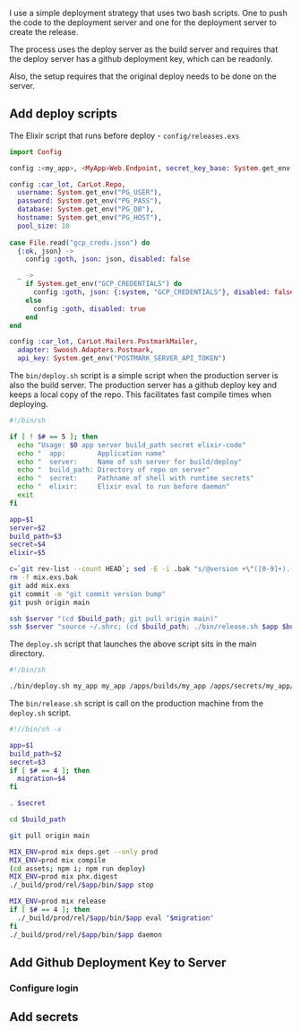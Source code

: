 I use a simple deployment strategy that uses two bash scripts. One to push the code to the deployment server and one for the deployment server to create the release.

The process uses the deploy server as the build server and requires that the deploy server has a github deployment key, which can be readonly.

Also, the setup requires that the original deploy needs to be done on the server.


## Add deploy scripts

The Elixir script that runs before deploy - `config/releases.exs`
```elixir
import Config

config :<my_app>, <MyApp>Web.Endpoint, secret_key_base: System.get_env("SECRET")

config :car_lot, CarLot.Repo,
  username: System.get_env("PG_USER"),
  password: System.get_env("PG_PASS"),
  database: System.get_env("PG_DB"),
  hostname: System.get_env("PG_HOST"),
  pool_size: 10
 
case File.read("gcp_creds.json") do
  {:ok, json} ->
    config :goth, json: json, disabled: false

  _ ->
    if System.get_env("GCP_CREDENTIALS") do
      config :goth, json: {:system, "GCP_CREDENTIALS"}, disabled: false
    else
      config :goth, disabled: true
    end
end

config :car_lot, CarLot.Mailers.PostmarkMailer,
  adapter: Swoosh.Adapters.Postmark,
  api_key: System.get_env("POSTMARK_SERVER_API_TOKEN")
```

The `bin/deploy.sh` script is a simple script when the production server is also the build server. The production server has a github deploy key and keeps a local copy of the repo. This facilitates fast compile times when deploying.
```bash
#!/bin/sh

if [ ! $# == 5 ]; then
  echo "Usage: $0 app server build_path secret elixir-code"
  echo "  app:        Application name"
  echo "  server:     Name of ssh server for build/deploy"
  echo "  build_path: Directory of repo on server"
  echo "  secret:     Pathname of shell with runtime secrets"
  echo "  elixir:     Elixir eval to run before daemon"
  exit
fi

app=$1
server=$2
build_path=$3
secret=$4
elixir=$5

c=`git rev-list --count HEAD`; sed -E -i .bak "s/@version +\"([0-9]+).([0-9]+).([0-9]+)\"/@version \"\1.\2.$c\"/" mix.exs
rm -f mix.exs.bak
git add mix.exs
git commit -m "git commit version bump"
git push origin main

ssh $server "(cd $build_path; git pull origin main)"
ssh $server "source ~/.shrc; (cd $build_path; ./bin/release.sh $app $build_path $secret $elixir)"
```

The `deploy.sh` script that launches the above script sits in the main directory.
```bash
#!/bin/sh

./bin/deploy.sh my_app my_app /apps/builds/my_app /apps/secrets/my_app/my_app.prod.secret.env.sh "MyApp.Release.migrate"
```

The `bin/release.sh` script is call on the production machine from the `deploy.sh` script.

```bash
#!//bin/sh -x

app=$1
build_path=$2
secret=$3
if [ $# == 4 ]; then
  migration=$4
fi

. $secret

cd $build_path

git pull origin main

MIX_ENV=prod mix deps.get --only prod
MIX_ENV=prod mix compile
(cd assets; npm i; npm run deploy)
MIX_ENV=prod mix phx.digest
./_build/prod/rel/$app/bin/$app stop

MIX_ENV=prod mix release
if [ $# == 4 ]; then
  ./_build/prod/rel/$app/bin/$app eval "$migration"
fi
./_build/prod/rel/$app/bin/$app daemon
```



## Add Github Deployment Key to Server
### Configure login
## Add secrets


